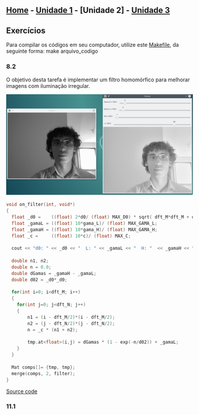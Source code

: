 ## [Home](index.md) - [Unidade 1](unidade1.md) - [Unidade 2] - [Unidade 3](#)

## Exercícios

Para compilar os códigos em seu computador, utilize este [Makefile](code/Makefile),
da seguinte forma: make arquivo_codigo

### 8.2 
O objetivo desta tarefa é implementar um filtro homomórfico para melhorar imagens com iluminação irregular.

![useful image](image/uni2/q1.png)

```c++
void on_filter(int, void*)
{
  float _d0 =    ((float) 2*d0/ (float) MAX_D0) * sqrt( dft_M*dft_M + dft_N*dft_N )/2;
  float _gamaL = ((float) 10*gama_L)/ (float) MAX_GAMA_L;
  float _gamaH = ((float) 10*gama_H)/ (float) MAX_GAMA_H;
  float _c =     ((float) 10*c)/ (float) MAX_C;

  cout << "d0: " << _d0 << "  L: " << _gamaL << "  H: "  << _gamaH << "  c: " << _c << endl;

  double n1, n2;
  double n = 0.0;
  double dGamas = _gamaH - _gamaL;
  double d02 = _d0*_d0;

  for(int i=0; i<dft_M; i++)
  {
    for(int j=0; j<dft_N; j++)
    {
        n1 = (i - dft_M/2)*(i - dft_M/2);
        n2 = (j - dft_N/2)*(j - dft_N/2);
        n = _c * (n1 + n2);

        tmp.at<float>(i,j) = dGamas * (1 - exp(-n/d02)) + _gamaL;
    }
  }

  Mat comps[]= {tmp, tmp};
  merge(comps, 2, filter);
}
```
[Source code](code/uni2/q1.cpp)

### 11.1
